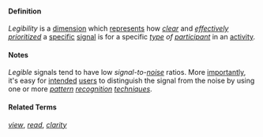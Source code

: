 #### Definition

*Legibility* is a [dimension](https://github.com/gcassel/Modular-Organization-Terminology/blob/master/terms/dimension.md) which [represents](https://github.com/gcassel/Modular-Organization-Terminology/blob/master/terms/represent.md) how *[clear](https://github.com/gcassel/Modular-Organization-Terminology/blob/master/terms/clear.md)* and *[effectively](https://github.com/gcassel/Modular-Organization-Terminology/blob/master/terms/effective.md) [prioritized](https://github.com/gcassel/Modular-Organization-Terminology/blob/master/terms/prioritize.md)* a [specific](https://github.com/gcassel/Modular-Organization-Terminology/blob/master/terms/specific.md) [signal](https://github.com/gcassel/Modular-Organization-Terminology/blob/master/terms/signal.md) is for a specific *[type](https://github.com/gcassel/Modular-Organization-Terminology/blob/master/terms/type.md) of [participant](https://github.com/gcassel/Modular-Organization-Terminology/blob/master/terms/participate.md)* in an [activity](https://github.com/gcassel/Modular-Organization-Terminology/blob/master/terms/activity.md).

#### Notes

*Legible* signals tend to have low *signal-to-[noise](https://github.com/gcassel/Modular-Organization-Terminology/blob/master/terms/noise.md)* ratios. More [importantly](https://github.com/gcassel/Modular-Organization-Terminology/blob/master/terms/importance.md), it's easy for [intended](https://github.com/gcassel/Modular-Organization-Terminology/blob/master/terms/intention.md) [users](https://github.com/gcassel/Modular-Organization-Terminology/blob/master/terms/use.md) to distinguish the signal from the noise by using one or more *[pattern](https://github.com/gcassel/Modular-Organization-Terminology/blob/master/terms/pattern.md) [recognition](https://github.com/gcassel/Modular-Organization-Terminology/blob/master/terms/recognize.md) [techniques](https://github.com/gcassel/Modular-Organization-Terminology/blob/master/terms/technique.md)*.
		
#### Related Terms

*[view](https://github.com/gcassel/Modular-Organization-Terminology/blob/master/compound-terms/view-right.md)*, *[read](https://github.com/gcassel/Modular-Organization-Terminology/blob/master/terms/read.md)*, *[clarity](https://github.com/gcassel/Modular-Organization-Terminology/blob/master/terms/clarity.md)*

